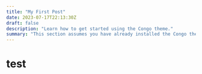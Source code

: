 ```yaml
---
title: "My First Post"
date: 2023-07-17T22:13:30Z
draft: false
description: "Learn how to get started using the Congo theme."
summary: "This section assumes you have already installed the Congo theme and are ready to start with basic configuration tasks like selecting a colour scheme, menu and content structure."
---
```


# test

